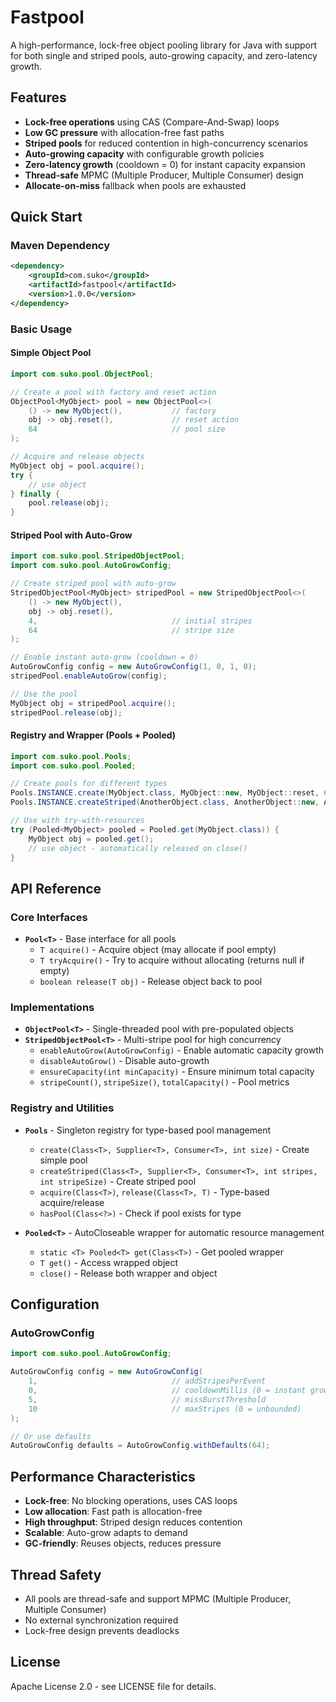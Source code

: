 # Fastpool

A high-performance, lock-free object pooling library for Java with support for both single and striped pools, auto-growing capacity, and zero-latency growth.

## Features

- **Lock-free operations** using CAS (Compare-And-Swap) loops
- **Low GC pressure** with allocation-free fast paths
- **Striped pools** for reduced contention in high-concurrency scenarios
- **Auto-growing capacity** with configurable growth policies
- **Zero-latency growth** (cooldown = 0) for instant capacity expansion
- **Thread-safe** MPMC (Multiple Producer, Multiple Consumer) design
- **Allocate-on-miss** fallback when pools are exhausted

## Quick Start

### Maven Dependency

```xml
<dependency>
    <groupId>com.suko</groupId>
    <artifactId>fastpool</artifactId>
    <version>1.0.0</version>
</dependency>
```

### Basic Usage

#### Simple Object Pool

```java
import com.suko.pool.ObjectPool;

// Create a pool with factory and reset action
ObjectPool<MyObject> pool = new ObjectPool<>(
    () -> new MyObject(),           // factory
    obj -> obj.reset(),             // reset action
    64                              // pool size
);

// Acquire and release objects
MyObject obj = pool.acquire();
try {
    // use object
} finally {
    pool.release(obj);
}
```

#### Striped Pool with Auto-Grow

```java
import com.suko.pool.StripedObjectPool;
import com.suko.pool.AutoGrowConfig;

// Create striped pool with auto-grow
StripedObjectPool<MyObject> stripedPool = new StripedObjectPool<>(
    () -> new MyObject(),
    obj -> obj.reset(),
    4,                              // initial stripes
    64                              // stripe size
);

// Enable instant auto-grow (cooldown = 0)
AutoGrowConfig config = new AutoGrowConfig(1, 0, 1, 0);
stripedPool.enableAutoGrow(config);

// Use the pool
MyObject obj = stripedPool.acquire();
stripedPool.release(obj);
```

#### Registry and Wrapper (Pools + Pooled)

```java
import com.suko.pool.Pools;
import com.suko.pool.Pooled;

// Create pools for different types
Pools.INSTANCE.create(MyObject.class, MyObject::new, MyObject::reset, 64);
Pools.INSTANCE.createStriped(AnotherObject.class, AnotherObject::new, AnotherObject::reset, 2, 32);

// Use with try-with-resources
try (Pooled<MyObject> pooled = Pooled.get(MyObject.class)) {
    MyObject obj = pooled.get();
    // use object - automatically released on close()
}
```

## API Reference

### Core Interfaces

- **`Pool<T>`** - Base interface for all pools
  - `T acquire()` - Acquire object (may allocate if pool empty)
  - `T tryAcquire()` - Try to acquire without allocating (returns null if empty)
  - `boolean release(T obj)` - Release object back to pool

### Implementations

- **`ObjectPool<T>`** - Single-threaded pool with pre-populated objects
- **`StripedObjectPool<T>`** - Multi-stripe pool for high concurrency
  - `enableAutoGrow(AutoGrowConfig)` - Enable automatic capacity growth
  - `disableAutoGrow()` - Disable auto-growth
  - `ensureCapacity(int minCapacity)` - Ensure minimum total capacity
  - `stripeCount()`, `stripeSize()`, `totalCapacity()` - Pool metrics

### Registry and Utilities

- **`Pools`** - Singleton registry for type-based pool management
  - `create(Class<T>, Supplier<T>, Consumer<T>, int size)` - Create simple pool
  - `createStriped(Class<T>, Supplier<T>, Consumer<T>, int stripes, int stripeSize)` - Create striped pool
  - `acquire(Class<T>)`, `release(Class<T>, T)` - Type-based acquire/release
  - `hasPool(Class<?>)` - Check if pool exists for type

- **`Pooled<T>`** - AutoCloseable wrapper for automatic resource management
  - `static <T> Pooled<T> get(Class<T>)` - Get pooled wrapper
  - `T get()` - Access wrapped object
  - `close()` - Release both wrapper and object

## Configuration

### AutoGrowConfig

```java
import com.suko.pool.AutoGrowConfig;

AutoGrowConfig config = new AutoGrowConfig(
    1,                              // addStripesPerEvent
    0,                              // cooldownMillis (0 = instant growth)
    5,                              // missBurstThreshold
    10                              // maxStripes (0 = unbounded)
);

// Or use defaults
AutoGrowConfig defaults = AutoGrowConfig.withDefaults(64);
```

## Performance Characteristics

- **Lock-free**: No blocking operations, uses CAS loops
- **Low allocation**: Fast path is allocation-free
- **High throughput**: Striped design reduces contention
- **Scalable**: Auto-grow adapts to demand
- **GC-friendly**: Reuses objects, reduces pressure

## Thread Safety

- All pools are thread-safe and support MPMC (Multiple Producer, Multiple Consumer)
- No external synchronization required
- Lock-free design prevents deadlocks

## License

Apache License 2.0 - see LICENSE file for details.
